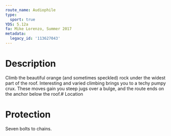 ```yaml
---
route_name: Audiophile
type:
  sport: true
YDS: 5.12a
fa: Mike Lorenzo, Summer 2017
metadata:
  legacy_id: '113627043'
---
```

# Description
Climb the beautiful orange (and sometimes speckled) rock under the widest part of the roof. Interesting and varied climbing brings you to a techy pumpy crux. These moves gain you steep jugs over a bulge, and the route ends on the anchor below the roof.# Location
# Protection
Seven bolts to chains.